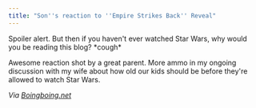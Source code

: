 ```yaml
---
title: "Son''s reaction to ''Empire Strikes Back'' Reveal"
---
```

<p>Spoiler alert. But then if you haven't ever watched Star Wars, why would you be reading this blog? *cough*</p>
<p>Awesome reaction shot by a great parent. More ammo in my ongoing discussion with my wife about how old our kids should be before they're allowed to watch Star Wars.</p>
<p><em>Via <a href="http://feeds.boingboing.net/~r/boingboing/iBag/~3/YgTaiVcrvq8/kid-learns-who-lukes-father-is.html">Boingboing.net</a></em></p>
